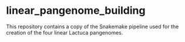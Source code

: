 # linear_pangenome_building
This repository contains a copy of the Snakemake pipeline used for the creation of the four linear Lactuca pangenomes. 
